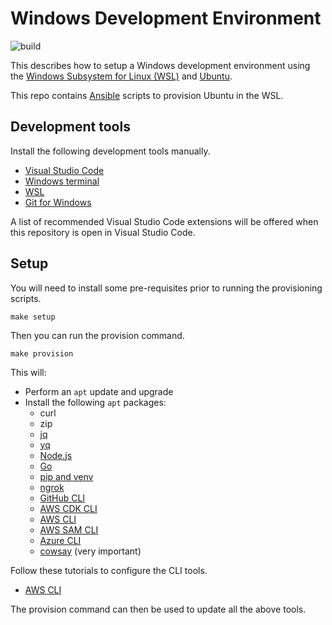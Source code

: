 # Windows Development Environment

![build](https://github.com/conradhodge/win-dev/workflows/CI/badge.svg)

This describes how to setup a Windows development environment using the [Windows Subsystem for Linux (WSL)](https://docs.microsoft.com/en-us/windows/wsl/about) and [Ubuntu](https://ubuntu.com/).

This repo contains [Ansible](https://www.ansible.com/) scripts to provision Ubuntu in the WSL.

## Development tools

Install the following development tools manually.

- [Visual Studio Code](https://code.visualstudio.com/)
- [Windows terminal](https://github.com/microsoft/terminal)
- [WSL](https://learn.microsoft.com/en-us/windows/wsl/install)
- [Git for Windows](https://gitforwindows.org/)

A list of recommended Visual Studio Code extensions will be offered when this repository is open in Visual Studio Code.

## Setup

You will need to install some pre-requisites prior to running the provisioning scripts.

```shell
make setup
```

Then you can run the provision command.

```shell
make provision
```

This will:

- Perform an `apt` update and upgrade
- Install the following `apt` packages:
  - curl
  - zip
  - [jq](https://stedolan.github.io/jq/)
  - [yq](https://mikefarah.gitbook.io/yq/)
  - [Node.js](https://github.com/nodesource/distributions/blob/master/README.md#installation-instructions)
  - [Go](https://golang.org/)
  - [pip and venv](https://docs.microsoft.com/en-us/windows/python/web-frameworks#install-python-pip-and-venv)
  - [ngrok](https://ngrok.com/)
  - [GitHub CLI](https://cli.github.com/)
  - [AWS CDK CLI](https://github.com/aws/aws-cdk)
  - [AWS CLI](https://aws.amazon.com/cli/)
  - [AWS SAM CLI](https://docs.aws.amazon.com/serverless-application-model/latest/developerguide/what-is-sam.html)
  - [Azure CLI](https://docs.microsoft.com/en-us/cli/azure/)
  - [cowsay](https://en.wikipedia.org/wiki/Cowsay) (very important)

Follow these tutorials to configure the CLI tools.

- [AWS CLI](https://docs.aws.amazon.com/cli/latest/userguide/cli-chap-configure.html)

The provision command can then be used to update all the above tools.
